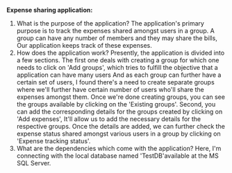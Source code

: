 **Expense sharing application:**
1. What is the purpose of the application?
   The application's primary purpose is to track the expenses shared amongst users in a group. A group can have any number of members and they may share the bills,
   Our application keeps track of these expenses.
2. How does the application work?
   Presently, the application is divided into a few sections. The first one deals with creating a group for which one needs to click on 'Add groups', which tries to fulfill the objective that a application can have many users And
   as each group can further have a certain set of users, I found there's a need to create separate groups where we'll further have certain number of users who'll share the
   expenses amongst them. Once we're done creating groups, you can see the groups available by clicking on the 'Existing groups'. Second, you can add the corresponding details
   for the groups created by clicking on 'Add expenses', It'll allow us to add the necessary details for the respective groups. Once the details are added, we can further
   check the expense status shared amongst various users in a group by clicking on 'Expense tracking status'.
4. What are the dependencies which come with the application?
   Here, I'm connecting with the local database named 'TestDB'available at the MS SQL Server.
